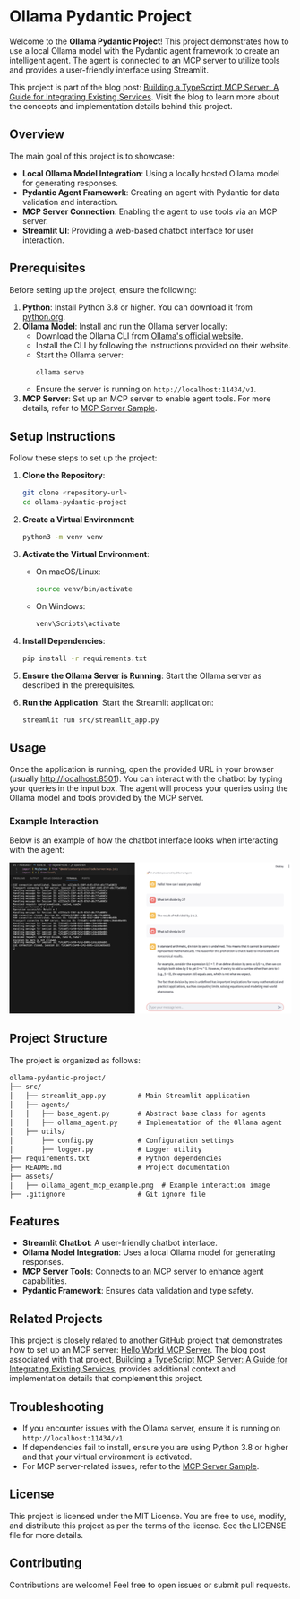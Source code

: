 # Ollama Pydantic Project

Welcome to the **Ollama Pydantic Project**! This project demonstrates how to use a local Ollama model with the Pydantic agent framework to create an intelligent agent. The agent is connected to an MCP server to utilize tools and provides a user-friendly interface using Streamlit.

This project is part of the blog post: [Building a TypeScript MCP Server: A Guide for Integrating Existing Services](https://medium.com/@jageenshukla/building-a-typescript-mcp-server-a-guide-for-integrating-existing-services-5bde3fc13b23). Visit the blog to learn more about the concepts and implementation details behind this project.

## Overview

The main goal of this project is to showcase:
- **Local Ollama Model Integration**: Using a locally hosted Ollama model for generating responses.
- **Pydantic Agent Framework**: Creating an agent with Pydantic for data validation and interaction.
- **MCP Server Connection**: Enabling the agent to use tools via an MCP server.
- **Streamlit UI**: Providing a web-based chatbot interface for user interaction.

## Prerequisites

Before setting up the project, ensure the following:

1. **Python**: Install Python 3.8 or higher. You can download it from [python.org](https://www.python.org/).
2. **Ollama Model**: Install and run the Ollama server locally:
   - Download the Ollama CLI from [Ollama's official website](https://ollama.ai/).
   - Install the CLI by following the instructions provided on their website.
   - Start the Ollama server:
     ```bash
     ollama serve
     ```
   - Ensure the server is running on `http://localhost:11434/v1`.
3. **MCP Server**: Set up an MCP server to enable agent tools. For more details, refer to [MCP Server Sample](https://github.com/jageenshukla/hello-world-mcp-server).

## Setup Instructions

Follow these steps to set up the project:

1. **Clone the Repository**:
   ```bash
   git clone <repository-url>
   cd ollama-pydantic-project
   ```

2. **Create a Virtual Environment**:
   ```bash
   python3 -m venv venv
   ```

3. **Activate the Virtual Environment**:
   - On macOS/Linux:
     ```bash
     source venv/bin/activate
     ```
   - On Windows:
     ```bash
     venv\Scripts\activate
     ```

4. **Install Dependencies**:
   ```bash
   pip install -r requirements.txt
   ```

5. **Ensure the Ollama Server is Running**:
   Start the Ollama server as described in the prerequisites.

6. **Run the Application**:
   Start the Streamlit application:
   ```bash
   streamlit run src/streamlit_app.py
   ```

## Usage

Once the application is running, open the provided URL in your browser (usually [http://localhost:8501](http://localhost:8501)). You can interact with the chatbot by typing your queries in the input box. The agent will process your queries using the Ollama model and tools provided by the MCP server.

### Example Interaction

Below is an example of how the chatbot interface looks when interacting with the agent:

![Chatbot Example](assets/ollama_agent_mcp_example.png)

## Project Structure

The project is organized as follows:

```
ollama-pydantic-project/
├── src/
│   ├── streamlit_app.py        # Main Streamlit application
│   ├── agents/
│   │   ├── base_agent.py       # Abstract base class for agents
│   │   ├── ollama_agent.py     # Implementation of the Ollama agent
│   ├── utils/
│       ├── config.py           # Configuration settings
│       ├── logger.py           # Logger utility
├── requirements.txt            # Python dependencies
├── README.md                   # Project documentation
├── assets/
│   ├── ollama_agent_mcp_example.png  # Example interaction image
├── .gitignore                  # Git ignore file
```

## Features

- **Streamlit Chatbot**: A user-friendly chatbot interface.
- **Ollama Model Integration**: Uses a local Ollama model for generating responses.
- **MCP Server Tools**: Connects to an MCP server to enhance agent capabilities.
- **Pydantic Framework**: Ensures data validation and type safety.

## Related Projects

This project is closely related to another GitHub project that demonstrates how to set up an MCP server: [Hello World MCP Server](https://github.com/jageenshukla/hello-world-mcp-server). The blog post associated with that project, [Building a TypeScript MCP Server: A Guide for Integrating Existing Services](https://medium.com/@jageenshukla/building-a-typescript-mcp-server-a-guide-for-integrating-existing-services-5bde3fc13b23), provides additional context and implementation details that complement this project.

## Troubleshooting

- If you encounter issues with the Ollama server, ensure it is running on `http://localhost:11434/v1`.
- If dependencies fail to install, ensure you are using Python 3.8 or higher and that your virtual environment is activated.
- For MCP server-related issues, refer to the [MCP Server Sample](https://github.com/jageenshukla/hello-world-mcp-server).

## License

This project is licensed under the MIT License. You are free to use, modify, and distribute this project as per the terms of the license. See the LICENSE file for more details.

## Contributing

Contributions are welcome! Feel free to open issues or submit pull requests.